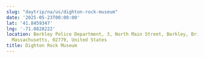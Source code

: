 ```yaml
---
slug: "daytrip/na/us/dighton-rock-museum"
date: '2025-05-23T00:00:00'
lat: '41.8459347'
lng: '-71.0828222'
location: Berkley Police Department, 3, North Main Street, Berkley, Bristol County,
  Massachusetts, 02779, United States
title: Dighton Rock Museum
---
```



